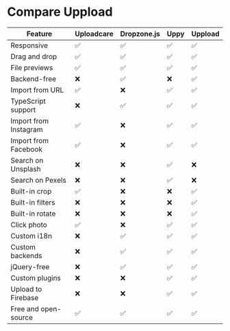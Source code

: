 # Compare Uppload

| Feature | Uploadcare | Dropzone.js | Uppy | Uppload |
| ------- | ---------- | ----------- | ---- | ------- |
| Responsive | ✅ | ✅ | ✅ | ✅ |
| Drag and drop | ✅ | ✅ | ✅ | ✅ |
| File previews | ✅ | ✅ | ✅ | ✅ |
| Backend-free | ❌ | ✅ | ❌ | ✅ |
| Import from URL | ✅ | ❌ | ✅ | ✅ |
| TypeScript support | ❌ | ✅ | ✅ | ✅ |
| Import from Instagram | ✅ | ❌ | ✅ | ✅ |
| Import from Facebook | ✅ | ❌ | ✅ | ✅ |
| Search on Unsplash | ❌ | ❌ | ✅ | ❌ |
| Search on Pexels | ❌ | ❌ | ✅ | ❌ |
| Built-in crop | ✅ | ❌ | ❌ | ✅ |
| Built-in filters | ❌ | ❌ | ❌ | ✅ |
| Built-in rotate | ❌ | ❌ | ❌ | ✅ |
| Click photo | ✅ | ❌ | ✅ | ✅ |
| Custom i18n | ❌ | ✅ | ✅ | ✅ |
| Custom backends | ❌ | ✅ | ✅ | ✅ |
| jQuery-free | ❌ | ✅ | ✅ | ✅ |
| Custom plugins | ❌ | ❌ | ✅ | ✅ |
| Upload to Firebase | ❌ | ❌ | ✅ | ✅ |
| Free and open-source | ✅ | ✅ | ✅ | ✅ |
